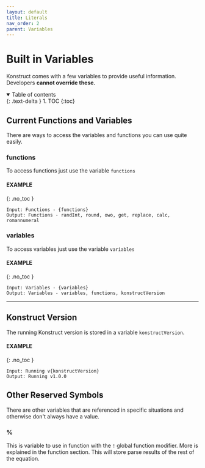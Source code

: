 ```yaml
---
layout: default
title: Literals
nav_order: 2
parent: Variables
---
```


# Built in Variables

Konstruct comes with a few variables to provide useful information. Developers **cannot override these.**

<details open markdown="block">
  <summary>
    Table of contents
  </summary>
  {: .text-delta }
1. TOC
{:toc}
</details>

## Current Functions and Variables

There are ways to access the variables and functions you can use quite easily.

### functions

To access functions just use the variable `functions`

#### EXAMPLE
{: .no_toc }
```
Input: Functions - {functions}
Output: Functions - randInt, round, owo, get, replace, calc, romannumeral
```

### variables

To access variables just use the variable `variables`

#### EXAMPLE
{: .no_toc }
```
Input: Variables - {variables}
Output: Variables - variables, functions, konstructVersion
```

---

## Konstruct Version

The running Konstruct version is stored in a variable `konstructVersion`.

#### EXAMPLE
{: .no_toc }
```
Input: Running v{konstructVersion}
Output: Running v1.0.0
```

## Other Reserved Symbols

There are other variables that are referenced in specific situations and otherwise don't always have a value.

### %

This is variable to use in function with the `!` global function modifier. More is explained in the function section. This will store parse results of the rest of the equation.
